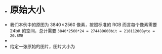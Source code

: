 - # 原始大小
- 我们本例中的原图为 3840 × 2560 像素，按照标准的 RGB 而言每个像素需要 24bit 的空间，总计需要 `3840*2560*24 = 274489600bit = 21811200Byte = 20.8MB`
-
- 给定一张原始的图片，图片大小为